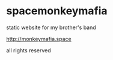 # spacemonkeymafia
static website for my brother's band

http://monkeymafia.space

all rights reserved
